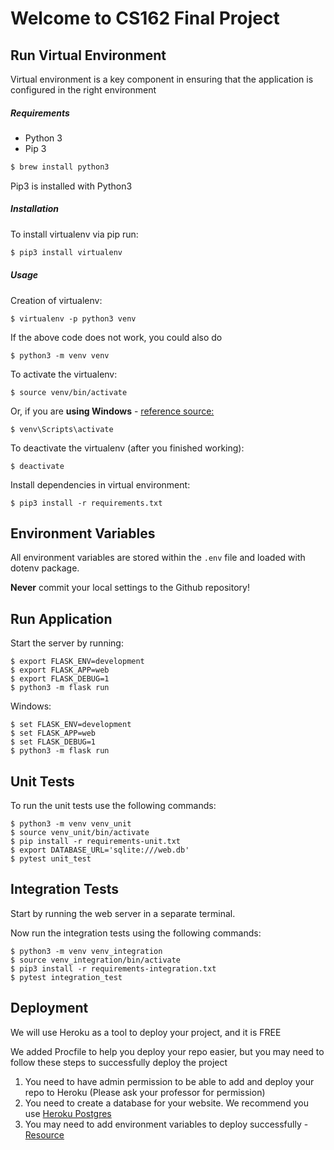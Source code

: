 # Welcome to CS162 Final Project

## Run Virtual Environment

Virtual environment is a key component in ensuring that the application is configured in the right environment

##### Requirements

* Python 3
* Pip 3

```bash
$ brew install python3

```

Pip3 is installed with Python3

##### Installation

To install virtualenv via pip run:

```bash
$ pip3 install virtualenv

```

##### Usage

Creation of virtualenv:

    $ virtualenv -p python3 venv

If the above code does not work, you could also do

    $ python3 -m venv venv

To activate the virtualenv:

    $ source venv/bin/activate

Or, if you are **using Windows** - [reference source:](https://stackoverflow.com/questions/8921188/issue-with-virtualenv-cannot-activate)

    $ venv\Scripts\activate

To deactivate the virtualenv (after you finished working):

    $ deactivate

Install dependencies in virtual environment:

    $ pip3 install -r requirements.txt

## Environment Variables

All environment variables are stored within the `.env` file and loaded with dotenv package.

**Never** commit your local settings to the Github repository!

## Run Application

Start the server by running:

    $ export FLASK_ENV=development
    $ export FLASK_APP=web
    $ export FLASK_DEBUG=1
    $ python3 -m flask run

Windows:

    $ set FLASK_ENV=development
    $ set FLASK_APP=web
    $ set FLASK_DEBUG=1
    $ python3 -m flask run

## Unit Tests

To run the unit tests use the following commands:

    $ python3 -m venv venv_unit
    $ source venv_unit/bin/activate
    $ pip install -r requirements-unit.txt
    $ export DATABASE_URL='sqlite:///web.db'
    $ pytest unit_test

## Integration Tests

Start by running the web server in a separate terminal.

Now run the integration tests using the following commands:

    $ python3 -m venv venv_integration
    $ source venv_integration/bin/activate
    $ pip3 install -r requirements-integration.txt
    $ pytest integration_test

## Deployment

We will use Heroku as a tool to deploy your project, and it is FREE

We added Procfile to help you deploy your repo easier,
but you may need to follow these steps to successfully deploy the project

1. You need to have admin permission to be able to add and deploy your repo to Heroku
   (Please ask your professor for permission)
2. You need to create a database for your website.
   We recommend you use [Heroku Postgres](https://dev.to/prisma/how-to-setup-a-free-postgresql-database-on-heroku-1dc1)
3. You may need to add environment variables to deploy successfully - [Resource](https://devcenter.heroku.com/articles/config-vars#using-the-heroku-dashboard)
